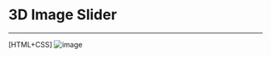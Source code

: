 # 3D Image Slider
-----------------------
[HTML+CSS]
![image](https://github.com/user-attachments/assets/0f9c9e5d-8bb9-4c7c-bb8f-6f27e7d398b9)



